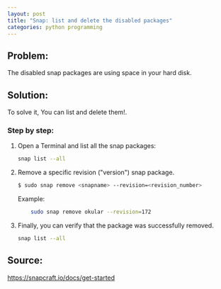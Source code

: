 ```yaml
---
layout: post
title: "Snap: list and delete the disabled packages"
categories: python programming
---
```


## Problem: 

The disabled snap packages are using space in your hard disk.

## Solution:
To solve it,  You can list and delete them!.

### Step by step:

1. Open a Terminal and list all the snap packages:

    ```bash
    snap list --all
    ```

2. Remove a specific revision ("version") snap package.


    ```bash
    $ sudo snap remove <snapname> --revision=<revision_number>
    ```

    Example:
    ```bash
        sudo snap remove okular --revision=172
    ```

3. Finally, you can verify that the package was successfully removed.

    ```bash
    snap list --all
    ```



## Source:

<https://snapcraft.io/docs/get-started>